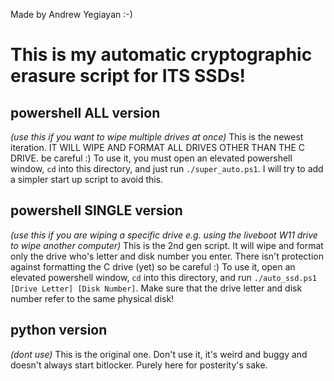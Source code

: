 Made by Andrew Yegiayan :-)

# This is my automatic cryptographic erasure script for ITS SSDs!

## powershell ALL version 
*(use this if you want to wipe multiple drives at once)*
This is the newest iteration. IT WILL WIPE AND FORMAT ALL DRIVES OTHER THAN THE C DRIVE. be careful :)
To use it, you must open an elevated powershell window, `cd` into this directory, and just run `./super_auto.ps1`. I will try to add a simpler start up script to avoid this.

## powershell SINGLE version 
*(use this if you are wiping a specific drive e.g. using the liveboot W11 drive to wipe another computer)*
This is the 2nd gen script. It will wipe and format only the drive who's letter and disk number you enter. There isn't protection against formatting the C drive (yet) so be careful :)
To use it, open an elevated powershell window, `cd` into this directory, and run `./auto_ssd.ps1 [Drive Letter] [Disk Number]`. Make sure that the drive letter and disk number refer to the same physical disk!

## python version
*(dont use)*
This is the original one. Don't use it, it's weird and buggy and doesn't always start bitlocker. Purely here for posterity's sake.
